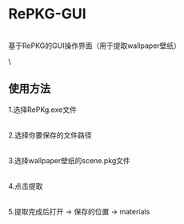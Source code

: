 # RePKG-GUI
\
基于RePKG的GUI操作界面（用于提取wallpaper壁纸）

\

## 使用方法
1.选择RePKg.exe文件

\
2.选择你要保存的文件路径

\
3.选择wallpaper壁纸的scene.pkg文件

\
4.点击提取

\
5.提取完成后打开  ->  保存的位置  ->  materials
